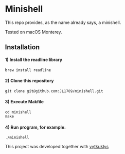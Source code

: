 # Minishell
This repo provides, as the name already says, a minishell.  

Tested on macOS Monterey.

## Installation

#### 1) Install the readline library
```
brew install readline
```

#### 2) Clone this repository 
```
git clone git@github.com:JL1709/minishell.git
```

#### 3) Execute Makfile
```
cd minishell
make
```

#### 4)  Run program, for example:
```
./minishell
```
This project was developed together with <a href="https://github.com/vytkuklys">vytkuklys</a>
